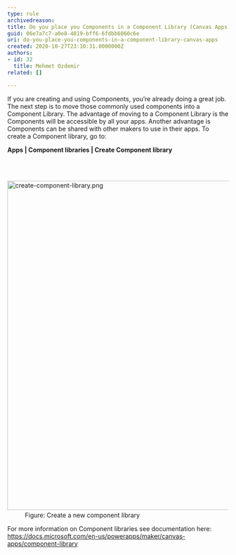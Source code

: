 ```yaml
---
type: rule
archivedreason: 
title: Do you place you Components in a Component Library (Canvas Apps)?
guid: 06e7a7c7-a0e8-4819-bff6-6fdbb6060c6e
uri: do-you-place-you-components-in-a-component-library-canvas-apps
created: 2020-10-27T23:10:31.0000000Z
authors:
- id: 32
  title: Mehmet Ozdemir
related: []

---
```



<p class="ssw15-rteElement-P">If you are creating and using Components, you’re already doing a great job. The next step is to move those commonly used components into a Component Library. The advantage of moving to a Component Library is the Components will be accessible by all your apps. Another advantage is Components can be shared with other makers to use in their apps. To create a Component library, go to&#58;&#160;​</p><p class="ssw15-rteElement-P"><b>​​Apps | Component libraries | Create Component library​​​</b><br></p>
<br><excerpt class='endintro'></excerpt><br>
<dl class="image"><dt>​<img src="/PublishingImages/create-component-library.png" alt="create-component-library.png" style="width&#58;750px;" /></dt><dd>Figure&#58; Create a new component library​<span style="color&#58;#444444;">​</span></dd></dl><p>For more information on Component&#160;libraries see documentation here&#58; 
   <a href="https&#58;//docs.microsoft.com/en-us/powerapps/maker/canvas-apps/component-library">https&#58;//docs.microsoft.com/en-us/powerapps/maker/canvas-apps/component-library</a><br><br></p>


